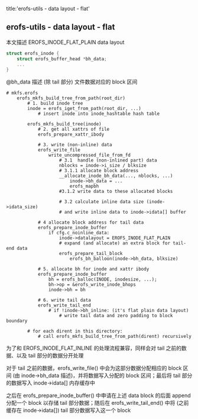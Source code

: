 title:'erofs-utils - data layout - flat'
## erofs-utils - data layout - flat

本文描述 EROFS_INODE_FLAT_PLAIN data layout


```c
struct erofs_inode {
    struct erofs_buffer_head *bh_data;
    ...
}
```

@bh_data 描述 (除 tail 部分) 文件数据对应的 block 区间


```
# mkfs.erofs
    erofs_mkfs_build_tree_from_path(root_dir)
        # 1. build inode tree
        inode = erofs_iget_from_path(root_dir, ...)
            # insert inode into inode_hashtable hash table
        
        erofs_mkfs_build_tree(inode)
            # 2. get all xattrs of file
            erofs_prepare_xattr_ibody
        
            # 3. write (non-inline) data
            erofs_write_file
                write_uncompressed_file_from_fd
                    # 3.1  handle (non-inlined part) data
                    nblocks = inode->i_size / blksize
                    # 3.1.1 allocate block address
                    __allocate_inode_bh_data(..., nblocks, ...)
                        inode->bh_data = ...
                        erofs_mapbh
                    #3.1.2 write data to these allocated blocks
                    
                    # 3.2 calculate inline data size (inode->idata_size)
                    # and write inline data to inode->idata[] buffer
            
            # 4 allocate block address for tail data
            erofs_prepare_inode_buffer
                if cfg.c_noinline_data:
                    inode->datalayout = EROFS_INODE_FLAT_PLAIN
                    # expand (and allocate) an extra block for tail-end data
                    erofs_prepare_tail_block
                        erofs_bh_balloon(inode->bh_data, blksize)
            
            # 5. allocate bh for inode and xattr ibody
            erofs_prepare_inode_buffer
                bh = erofs_balloc(INODE, inodesize, ...);
                bh->op = &erofs_write_inode_bhops
                inode->bh = bh
        
            # 6. write tail data
            erofs_write_tail_end
                # if !inode->bh_inline: (it's flat plain data layout)
                    # write tail data and zero padding to block boundary
                    
        # for each dirent in this directory:
            # call erofs_mkfs_build_tree_from_path(dirent) recursively
```

为了和 EROFS_INODE_FLAT_INLINE 的处理流程兼容，同样会对 tail 之前的数据、以及 tail 部分的数据分开处理

对于 tail 之前的数据，erofs_write_file() 中会为这部分数据分配相应的 block 区间 (由 inode->bh_data 描述)，并将数据写入分配的 block 区间；最后将 tail 部分的数据写入 inode->idata[] 内存缓存中

之后在 erofs_prepare_inode_buffer() 中申请在上述 data block 的后面 append 分配一个 block 以存储 tail 部分数据；随后在 erofs_write_tail_end() 中将 (之前缓存在 inode->idata[]) tail 部分数据写入这一个 block

